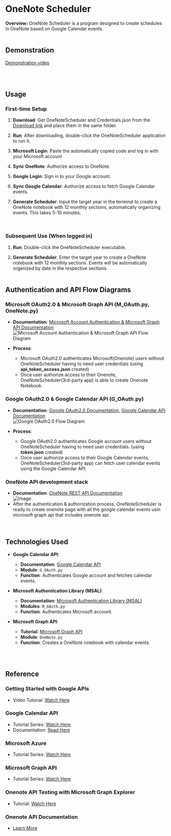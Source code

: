 # OneNote Scheduler

**Overview:** OneNote Scheduler is a program designed to create schedules in OneNote based on Google Calendar events.
<br><br>

## Demonstration
[Demonstration video](https://www.youtube.com/watch?v=kQ-CY51pwEo)
<!-- Add demonstration content here if applicable -->
<br><br>

## Usage

### First-time Setup

1. **Download**: Get OneNoteScheduler and Credentials.json from the [Download link](https://github.com/juho-creator/OneNoteSyncScheduler/releases) and place them in the same folder.

2. **Run**: After downloading, double-click the OneNoteScheduler application to run it.

3. **Microsoft Login**: Paste the automatically copied code and log in with your Microsoft account

4. **Sync OneNote**: Authorize access to OneNote.

5. **Google Login**: Sign in to your Google account.

6. **Sync Google Calendar**: Authorize access to fetch Google Calendar events.

7. **Generate Scheduler**: Input the target year in the terminal to create a OneNote notebook with 12 monthly sections, automatically organizing events. This takes 5-10 minutes.
<br>

### Subsequent Use (When logged in)

1. **Run**: Double-click the OneNoteScheduler executable.

2. **Generate Scheduler**: Enter the target year to create a OneNote notebook with 12 monthly sections. Events will be automatically organized by date in the respective sections.
<br><br>

## Authentication and API Flow Diagrams

### Microsoft OAuth2.0 & Microsoft Graph API (M_OAuth.py, OneNote.py)
- **Documentation**: [Microsoft Account Authentication & Microsoft Graph API Documentation](https://learn.microsoft.com/en-us/azure/active-directory/develop/msal-authentication-flows)
<br>![Microsoft Account Authentication & Microsoft Graph API Flow Diagram](https://github.com/juho-creator/OneNoteSyncScheduler/assets/72856990/e1df5d9b-e7e4-4e8f-8bba-fb4b8e718fab)

- **Process**:
  - Microsoft OAuth2.0 authenticates Microsoft(Onenote) users without OneNoteScheduler having to need user credentials (using **api_token_access.json** created)
  - Once user authorize access to their Onenote, OneNoteScheduler(3rd-party app) is able to create Onenote Notebook. <br>
    

### Google OAuth2.0 & Google Calendar API (G_OAuth.py)
- **Documentation**: [Google OAuth2.0 Documentation](https://developers.google.com/workspace/guides/auth-overview?hl=ko), [Google Calendar API Documentation](https://developers.google.com/calendar/api/quickstart/python?hl=ko)
<br>![Google OAuth2.0 Flow Diagram](https://github.com/juho-creator/OneNoteSyncScheduler/assets/72856990/26717732-7e98-4da7-b845-eebff57423e6)

- **Process**:
  - Google OAuth2.0 authenticates Google account users without OneNoteScheduler having to need user credentials. (using **token.json** created)
  - Once user authorize access to their Google Calendar events, OneNoteScheduler(3rd-party app) can fetch user calendar events using the Google Calendar API. <br>


### OneNote API development stack <br>
- **Documentation**: [OneNote REST API Documentation](https://learn.microsoft.com/en-us/graph/api/resources/onenote-api-overview?view=graph-rest-1.0) <br>
![image](https://github.com/juho-creator/OneNoteSyncScheduler/assets/72856990/df597c54-752f-44ed-9967-abe356bb24c2)
- After the authentication & authorization process, OneNoteScheduler is ready to create onenote page with all the google calendar events usin microsoft graph api that includes onenote api. <br>
<br><br>

## Technologies Used 
- **Google Calendar API**: 
  - **Documentation**: [Google Calendar API](https://developers.google.com/calendar/api/quickstart/python?hl=ko)
  - **Module**: `G_OAuth.py`
  - **Function**: Authenticates Google account and fetches calendar events.
  
- **Microsoft Authentication Library (MSAL)**: 
  - **Documentation**: [Microsoft Authentication Library (MSAL)](https://github.com/AzureAD/microsoft-authentication-library-for-python)
  - **Modules**: `M_OAuth.py`
  - **Function**: Authenticates Microsoft account.
  
- **Microsoft Graph API**: 
  - **Tutorial**: [Microsoft Graph API](https://www.youtube.com/watch?v=AjOfAQCZsJU&list=PL3JVwFmb_BnT9Ti0MMRj5nPF7XoN-4MQx&index=2)
  - **Module**: `OneNote.py`
  - **Function**: Creates a OneNote notebook with calendar events.

<br><br>
## Reference

### Getting Started with Google APIs
- Video Tutorial: [Watch Here](https://www.youtube.com/watch?v=I5ili_1G0Vk)

### Google Calendar API
- Tutorial Series: [Watch Here](https://www.youtube.com/watch?v=1JkKtGFnua8&list=PL3JVwFmb_BnTO_sppfTh3VkPhfDWRY5on)
- Documentation: [Read Here](https://developers.google.com/calendar/api/quickstart/python)

### Microsoft Azure
- Tutorial Series: [Watch Here](https://www.youtube.com/watch?v=BErur8WwAsg&list=PL3JVwFmb_BnQ8zwvN4OmP-fYpwJXg47Z6)

### Microsoft Graph API
- Tutorial Series: [Watch Here](https://www.youtube.com/watch?v=7ywUs54eGBo&list=PL3JVwFmb_BnT9Ti0MMRj5nPF7XoN-4MQx)

### Onenote API Testing with Microsoft Graph Explorer
- Tutorial: [Watch Here](https://www.youtube.com/watch?v=VXd4OeQU1ek)

### Onenote API Documentation
- [Learn More](https://learn.microsoft.com/en-us/graph/api/resources/onenote-api-overview?view=graph-rest-1.0)


